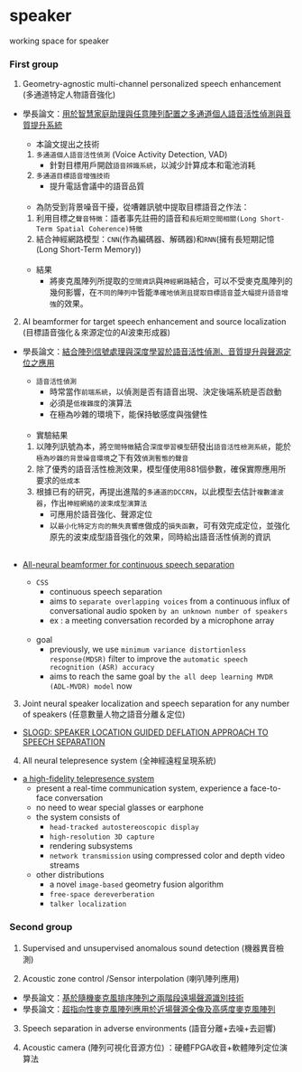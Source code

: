 # speaker
working space for speaker



### First group

1. Geometry-agnostic multi-channel personalized speech enhancement (多通道特定人物語音強化)
  * 學長論文：[用於智慧家庭助理與任意陣列配置之多通道個人語音活性偵測與音質提升系統](https://etd.lib.nctu.edu.tw/cgi-bin/gs32/gsweb.cgi?o=dallcdr&s=id=%22G021090335300%22.&searchmode=basic)
    * 本論文提出之技術
    1. `多通道個人語音活性偵測` (Voice Activity Detection, VAD)
       * 針對目標用戶開啟`語音辨識系統`，以減少計算成本和電池消耗
    2. `多通道目標語音增強技術`
       * 提升電話會議中的語音品質    
    <br/>
    
    * 為防受到背景噪音干擾，從嘈雜訊號中提取目標語音之作法：
    1. 利用目標之`聲音特徵`：語者事先註冊的語音和`長短期空間相關(Long Short-Term Spatial Coherence)特徵`
    2. 結合神經網路模型：`CNN`(作為編碼器、解碼器)和`RNN`(擁有長短期記憶(Long Short-Term Memory))

    <br/>
    
    * 結果
      * 將麥克風陣列所提取的`空間資訊`與`神經網路`結合，可以不受麥克風陣列的幾何影響，在`不同的陣列中`皆能`準確地偵測且提取目標語音`並`大幅提升語音增強`的效果。

2. AI beamformer for target speech enhancement and source localization (目標語音強化＆來源定位的AI波束形成器)
  * 學長論文：[結合陣列信號處理與深度學習於語音活性偵測、音質提升與聲源定位之應用](https://etd.lib.nctu.edu.tw/cgi-bin/gs32/gsweb.cgi/ccd=NzyIzu/record?r1=92&h1=10)
    * `語音活性偵測`
      * 時常當作`前端系統`，以偵測是否有語音出現、決定後端系統是否啟動
      * 必須是`低複雜度`的演算法
      * 在極為吵雜的環境下，能保持敏感度與強健性
    
    <br/>
    
    * 實驗結果
    1.  以陣列訊號為本，將`空間特徵`結合`深度學習模型`研發出`語音活性檢測系統`，能於`極為吵雜的背景噪音環境`之下有效`偵測暫態的聲音`
    2.  除了優秀的語音活性檢測效果，模型僅使用881個參數，確保實際應用所要求的`低成本`
    3.  根據已有的研究，再提出進階的`多通道的DCCRN`，以此模型去估計`複數濾波器`，作出`神經網絡的波束成型演算法`
        * 可應用於語音強化、聲源定位
        * 以`最小化特定方向的無失真響應`做成的`損失函數`，可有效完成定位，並強化原先的波束成型語音強化的效果，同時給出語音活性偵測的資訊



    <br/>
    
  * [All-neural beamformer for continuous speech separation](https://arxiv.org/abs/2110.06428)
    * `CSS`
      * continuous speech separation
      * aims to `separate overlapping voices` from a continuous influx of conversational audio spoken `by an unknown number of speakers`
      * ex : a meeting conversation recorded by a microphone array
    
    <br/>
    
    * goal
      * previously, we use `minimum variance distortionless response(MDSR)` filter to improve the `automatic speech recognition (ASR) accuracy`
      * aims to reach the same goal by `the all deep learning MVDR (ADL-MVDR) model` now

3. Joint neural speaker localization and speech separation for any number of speakers (任意數量人物之語音分離＆定位)
  * [SLOGD: SPEAKER LOCATION GUIDED DEFLATION APPROACH TO SPEECH SEPARATION](https://arxiv.org/pdf/1910.11131.pdf)

4. All neural telepresence system (全神經遠程呈現系統)
* [a high-fidelity telepresence system](https://dl.acm.org/doi/10.1145/3478513.3480490)
  * present a real-time communication system, experience a face-to-face conversation
  * no need to wear special glasses or earphone
  * the system consists of 
    * `head-tracked autostereoscopic display`
    * `high-resolution 3D capture`
    * rendering subsystems
    * `network transmission` using compressed color and depth video streams
  * other distributions
    * a novel `image-based` geometry fusion algorithm
    * `free-space dereverberation`
    * `talker localization`

 
  


### Second group

1. Supervised and unsupervised  anomalous sound detection (機器異音檢測)

2. Acoustic zone control /Sensor interpolation (喇叭陣列應用)
  * 學長論文：[基於隨機麥克風排序陣列之兩階段遠場聲源識別技術](https://etd.lib.nctu.edu.tw/cgi-bin/gs32/gsweb.cgi/ccd=mhCDzj/record?r1=1&h1=1)
  * 學長論文：[超指向性麥克風陣列應用於近場聲源全像及高感度麥克風陣列](https://etd.lib.nctu.edu.tw/cgi-bin/gs32/gsweb.cgi/ccd=NzyIzu/record?r1=4&h1=10)
 
3. Speech separation in adverse environments (語音分離+去噪+去迴響)

4. Acoustic camera (陣列可視化音源方位) ：硬體FPGA收音+軟體陣列定位演算法
